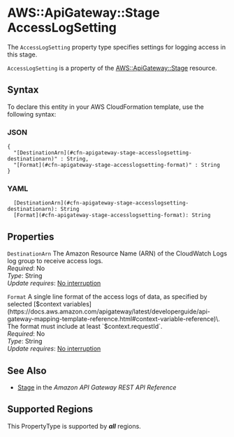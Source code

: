 # AWS::ApiGateway::Stage AccessLogSetting<a name="aws-properties-apigateway-stage-accesslogsetting"></a>

The `AccessLogSetting` property type specifies settings for logging access in this stage\.

 `AccessLogSetting` is a property of the [AWS::ApiGateway::Stage](https://docs.aws.amazon.com/AWSCloudFormation/latest/UserGuide/aws-resource-apigateway-stage.html) resource\.

## Syntax<a name="aws-properties-apigateway-stage-accesslogsetting-syntax"></a>

To declare this entity in your AWS CloudFormation template, use the following syntax:

### JSON<a name="aws-properties-apigateway-stage-accesslogsetting-syntax.json"></a>

```
{
  "[DestinationArn](#cfn-apigateway-stage-accesslogsetting-destinationarn)" : String,
  "[Format](#cfn-apigateway-stage-accesslogsetting-format)" : String
}
```

### YAML<a name="aws-properties-apigateway-stage-accesslogsetting-syntax.yaml"></a>

```
  [DestinationArn](#cfn-apigateway-stage-accesslogsetting-destinationarn): String
  [Format](#cfn-apigateway-stage-accesslogsetting-format): String
```

## Properties<a name="aws-properties-apigateway-stage-accesslogsetting-properties"></a>

`DestinationArn`  <a name="cfn-apigateway-stage-accesslogsetting-destinationarn"></a>
The Amazon Resource Name \(ARN\) of the CloudWatch Logs log group to receive access logs\.  
*Required*: No  
*Type*: String  
*Update requires*: [No interruption](https://docs.aws.amazon.com/AWSCloudFormation/latest/UserGuide/using-cfn-updating-stacks-update-behaviors.html#update-no-interrupt)

`Format`  <a name="cfn-apigateway-stage-accesslogsetting-format"></a>
A single line format of the access logs of data, as specified by selected [$context variables](https://docs.aws.amazon.com/apigateway/latest/developerguide/api-gateway-mapping-template-reference.html#context-variable-reference)\. The format must include at least `$context.requestId`\.  
*Required*: No  
*Type*: String  
*Update requires*: [No interruption](https://docs.aws.amazon.com/AWSCloudFormation/latest/UserGuide/using-cfn-updating-stacks-update-behaviors.html#update-no-interrupt)

## See Also<a name="aws-properties-apigateway-stage-accesslogsetting--seealso"></a>
+ [Stage](https://docs.aws.amazon.com/apigateway/api-reference/resource/stage/) in the *Amazon API Gateway REST API Reference*

## Supported Regions

This PropertyType is supported by ***all*** regions.